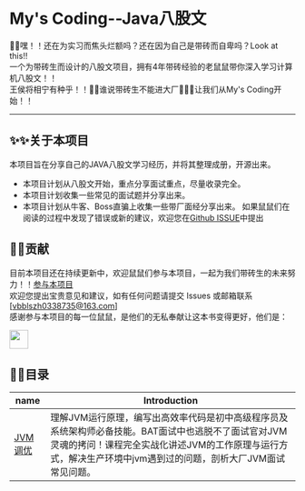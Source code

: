 # My's Coding--Java八股文

🤗🤗嘿！！还在为实习而焦头烂额吗？还在因为自己是带砖而自卑吗？Look at this!!  
一个为带砖生而设计的八股文项目，拥有4年带砖经验的老鼠鼠带你深入学习计算机八股文！！  
王侯将相宁有种乎！！🫵🫵谁说带砖生不能进大厂😤😤😤让我们从My's Coding开始！！

------

## ✨✨关于本项目

本项目旨在分享自己的JAVA八股文学习经历，并将其整理成册，开源出来。
- 本项目计划从八股文开始，重点分享面试重点，尽量收录完全。
- 本项目计划收集一些常见的面试题并分享出来。
- 本项目计划从牛客、Boss直骗上收集一些带厂面经分享出来。
如果鼠鼠们在阅读的过程中发现了错误或新的建议，欢迎您在[Github ISSUE](https://github.com/kunkunout/My-Coding/issues/new)中提出

## 🎉🎉贡献

目前本项目还在持续更新中，欢迎鼠鼠们参与本项目，一起为我们带砖生的未来努力！！[参与本项目](https://github.com/kunkunout/My-Coding/pulls)  
欢迎您提出宝贵意见和建议，如有任何问题请提交 Issues 或邮箱联系 [vbblszh0338735@163.com]  
感谢参与本项目的每一位鼠鼠，是他们的无私奉献让这本书变得更好，他们是：

<a href="https://github.com/kunkunout/My-Coding/graphs/contributors">
  <img width="33" src="https://contrib.rocks/image?repo=kunkunout/My-Coding&max=300&columns=16" />
</a>

## 📕📕目录

  |    name    | Introduction |  
  | ------ | -------------- |
  |    [JVM调优](./JVM调优.md)    | 理解JVM运行原理，编写出高效率代码是初中高级程序员及系统架构师必备技能。BAT面试中也逃脱不了面试官对JVM灵魂的拷问！课程完全实战化讲述JVM的工作原理与运行方式，解决生产环境中jvm遇到过的问题，剖析大厂JVM面试常见问题。|
